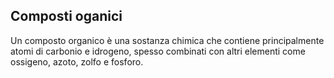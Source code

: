 ## Composti oganici

Un composto organico è una sostanza chimica che contiene principalmente atomi di carbonio e idrogeno, spesso combinati con altri elementi come ossigeno, azoto, zolfo e fosforo.